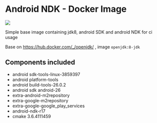# Android NDK - Docker Image
[![](https://images.microbadger.com/badges/image/lakoo/android-ndk.svg)](https://microbadger.com/images/lakoo/android-ndk "Get your own image badge on microbadger.com")

Simple base image containing jdk8, android SDK and android NDK for ci usage

Base on https://hub.docker.com/_/openjdk/ , image `openjdk:8-jdk`

## Components included
* android sdk-tools-linux-3859397
* android platform-tools
* android build-tools-26.0.2
* android sdk android-26
* extra-android-m2repository
* extra-google-m2repository
* extra-google-google_play_services
* android-ndk-r17
* cmake 3.6.4111459
